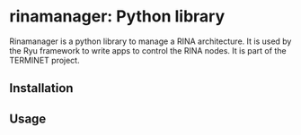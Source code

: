 # rinamanager: Python library

Rinamanager is a python library to manage a RINA architecture. It is used by the Ryu framework to write apps to control the RINA nodes. It is part of the TERMINET project.

## Installation

## Usage

